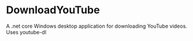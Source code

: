 # DownloadYouTube
A .net core Windows desktop application for downloading YouTube videos.
Uses youtube-dl
